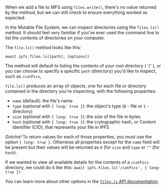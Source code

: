When we add a file to MFS using `files.write()`, there's no value returned
by the method, but we can still check to ensure everything worked as expected.

In the Mutable File System, we can inspect directories using the `files.ls()`
method. It should feel very familiar if you've ever used the command line to list
the contents of directories on your computer.

The `file.ls()` method looks like this:

`await ipfs.files.ls([path], [options])`

The method will default to listing the contents of your root directory ( '/' ), or
you can choose to specify a specific `path` (directory) you'd like to inspect,
such as `/catPics`,

`file.ls()` produces an array of objects, one for each file or directory
contained in the directory you're inspecting, with the following properties:

- `name` (default): the file's name
- `type` (optional with `{ long: true }`): the object's type (`0` - file or `1` - directory)
- `size` (optional with `{ long: true }`): the size of the file in bytes
- `hash` (optional with `{ long: true }`): the crytographic hash, or Content Identifier (CID), that represents your file in IPFS

*Gotcha!* To return values for each of those properties, you must use the
option `{ long: true }`. Otherwise all properties except for the `name` field will be
present but their values will be returned as `0` (for `size` and `type` or `""` (for `hash`).

If we wanted to view all available details for the contents of a `/catPics`
directory, we could do it like this:
`await ipfs.files.ls('/catPics', { long: true })`

You can learn more about other options in the [`files.ls` API documentation](https://github.com/ipfs/interface-js-ipfs-core/blob/master/SPEC/FILES.md#filesls).
